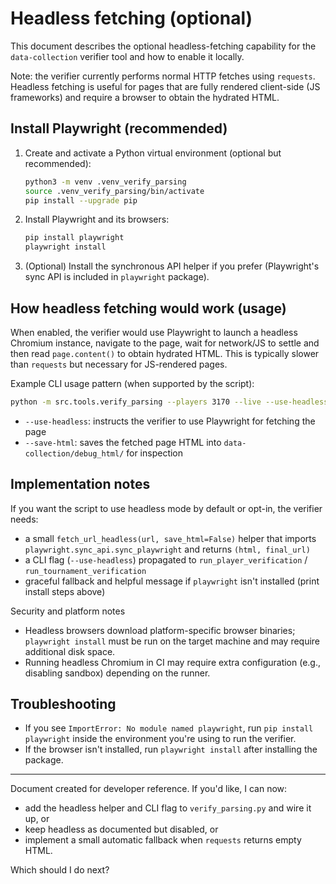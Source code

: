 # Headless fetching (optional)

This document describes the optional headless-fetching capability for the `data-collection` verifier tool and how to enable it locally.

Note: the verifier currently performs normal HTTP fetches using `requests`. Headless fetching is useful for pages that are fully rendered client-side (JS frameworks) and require a browser to obtain the hydrated HTML.

## Install Playwright (recommended)

1. Create and activate a Python virtual environment (optional but recommended):

   ```bash
   python3 -m venv .venv_verify_parsing
   source .venv_verify_parsing/bin/activate
   pip install --upgrade pip
   ```

2. Install Playwright and its browsers:

   ```bash
   pip install playwright
   playwright install
   ```

3. (Optional) Install the synchronous API helper if you prefer (Playwright's sync API is included in `playwright` package).

## How headless fetching would work (usage)

When enabled, the verifier would use Playwright to launch a headless Chromium instance, navigate to the page, wait for network/JS to settle and then read `page.content()` to obtain hydrated HTML. This is typically slower than `requests` but necessary for JS-rendered pages.

Example CLI usage pattern (when supported by the script):

```bash
python -m src.tools.verify_parsing --players 3170 --live --use-headless --save-html
```

- `--use-headless`: instructs the verifier to use Playwright for fetching the page
- `--save-html`: saves the fetched page HTML into `data-collection/debug_html/` for inspection

## Implementation notes

If you want the script to use headless mode by default or opt-in, the verifier needs:

- a small `fetch_url_headless(url, save_html=False)` helper that imports `playwright.sync_api.sync_playwright` and returns `(html, final_url)`
- a CLI flag (`--use-headless`) propagated to `run_player_verification` / `run_tournament_verification`
- graceful fallback and helpful message if `playwright` isn't installed (print install steps above)

Security and platform notes

- Headless browsers download platform-specific browser binaries; `playwright install` must be run on the target machine and may require additional disk space.
- Running headless Chromium in CI may require extra configuration (e.g., disabling sandbox) depending on the runner.

## Troubleshooting

- If you see `ImportError: No module named playwright`, run `pip install playwright` inside the environment you're using to run the verifier.
- If the browser isn't installed, run `playwright install` after installing the package.

---

Document created for developer reference. If you'd like, I can now: 
- add the headless helper and CLI flag to `verify_parsing.py` and wire it up, or
- keep headless as documented but disabled, or
- implement a small automatic fallback when `requests` returns empty HTML.

Which should I do next?


